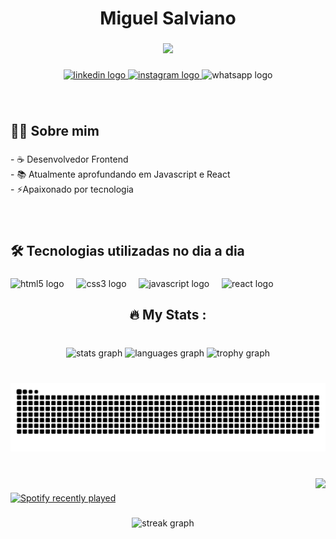 <h1 align="center">Miguel Salviano</h1>

###

<div align="center">
  <img height="150" src="https://i.gifer.com/77M0.gif"  />
</div>

###

<div align="center">
  <a href="https://www.linkedin.com/in/miguel-salviano-96ba6a2bb/" target="_blank">
    <img src="https://img.shields.io/static/v1?message=LinkedIn&logo=linkedin&label=&color=0077B5&logoColor=white&labelColor=&style=for-the-badge" height="40" alt="linkedin logo"  />
  </a>
  <a href="https://www.instagram.com/miguelsalvianno/" target="_blank">
    <img src="https://img.shields.io/static/v1?message=Instagram&logo=instagram&label=&color=E4405F&logoColor=white&labelColor=&style=for-the-badge" height="40" alt="instagram logo"  />
  </a>
  <img src="https://img.shields.io/static/v1?message=Whatsapp&logo=whatsapp&label=&color=25D366&logoColor=white&labelColor=&style=for-the-badge" height="40" alt="whatsapp logo"  />
</div>

###

<br clear="both">

<h2 align="left">👩‍💻  Sobre mim</h2>

###

<p align="left">- ☕  Desenvolvedor Frontend<br>- 📚 Atualmente aprofundando em Javascript e React<br>- ⚡Apaixonado por tecnologia</p>

###

<br clear="both">

<h2 align="left">🛠 Tecnologias utilizadas no dia a dia</h2>

###

<div align="left">
  <img src="https://cdn.jsdelivr.net/gh/devicons/devicon/icons/html5/html5-original.svg" height="60" alt="html5 logo"  />
  <img width="12" />
  <img src="https://cdn.jsdelivr.net/gh/devicons/devicon/icons/css3/css3-original.svg" height="60" alt="css3 logo"  />
  <img width="12" />
  <img src="https://cdn.jsdelivr.net/gh/devicons/devicon/icons/javascript/javascript-plain.svg" height="60" alt="javascript logo"  />
  <img width="12" />
  <img src="https://cdn.jsdelivr.net/gh/devicons/devicon/icons/react/react-original-wordmark.svg" height="60" alt="react logo"  />
</div>

###

<h2 align="center">🔥   My Stats :</h2>

###

<br clear="both">

<div align="center">
  <img src="https://github-readme-stats.vercel.app/api?username=MiguelSalviano24&hide_title=false&hide_rank=false&show_icons=true&include_all_commits=true&count_private=true&disable_animations=false&theme=radical&locale=en&hide_border=true&order=1" height="180" alt="stats graph"  />
  <img src="https://github-readme-stats.vercel.app/api/top-langs?username=MiguelSalviano24&locale=en&hide_title=false&layout=compact&card_width=320&langs_count=5&theme=radical&hide_border=true&order=2" height="180" alt="languages graph"  />
  <img src="https://github-profile-trophy.vercel.app?username=MiguelSalviano24&theme=radical&column=8&row=1&margin-w=8&margin-h=8&no-bg=true&no-frame=true&order=4" height="150" alt="trophy graph"  />
</div>

###

<br clear="both">

<img src="https://raw.githubusercontent.com/MiguelSalviano24/MiguelSalviano24/output/snake.svg" alt="Snake animation" />

###

<br clear="both">

<img align="right" height="200" src="https://i.gifer.com/KNGq.gif"  />

###

<div align="left">
  <a href="https://open.spotify.com/user/31o7fw252j3agvw3iawnvrpeu7b4">
    <img src="https://spotify-recently-played-readme.vercel.app/api?user=31o7fw252j3agvw3iawnvrpeu7b4&count=3" alt="Spotify recently played"  />
  </a>
</div>

###

<div align="center">
  <img src="https://streak-stats.demolab.com?user=MiguelSalviano24&locale=en&mode=daily&theme=radical&hide_border=true&border_radius=5&order=3" height="220" alt="streak graph"  />
</div>

###
